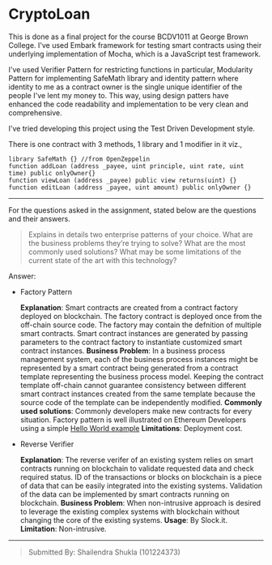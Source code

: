 # CryptoLoan

This is done as a final project for the course BCDV1011 at George Brown College.
I've used Embark framework for testing smart contracts using their underlying implementation of Mocha, which is a JavaScript test framework.

I've used Verifier Pattern for restricting functions in particular, Modularity Pattern for implementing SafeMath library and identity pattern where identity to me as a contract owner is the single unique identifier of the people I've lent my money to. This way, using design patters have enhanced the code readability and implementation to be very clean and comprehensive.

I've tried developing this project using the Test Driven Development style.

There is one contract with 3 methods, 1 library and 1 modifier in it viz.,
```Solidity
library SafeMath {} //from OpenZeppelin
function addLoan (address _payee, uint principle, uint rate, uint time) public onlyOwner{}
function viewLoan (address _payee) public view returns(uint) {}
function editLoan (address _payee, uint amount) public onlyOwner {}
```
___

For the questions asked in the assignment, stated below are the questions and their answers.

> Explains in details two enterprise patterns of your choice. What are the business problems they’re trying to solve? What are the most commonly used solutions? What may be some limitations of the current state of the art with this technology?

Answer:
+ Factory Pattern 

   **Explanation**: Smart contracts are created from a contract factory deployed on blockchain. The factory contract is deployed once from the off-chain source code. The factory may contain the defnition of multiple smart contracts. Smart contract instances are generated by passing parameters to the contract factory to instantiate customized smart contract instances. 
   **Business Problem**: In a business process management system, each of the business process instances might be represented by a smart contract being generated from a contract template representing the business process model. Keeping the contract template off-chain cannot guarantee consistency between different smart contract instances created from the same template because the source code of the template can be independently modified.
   **Commonly used solutions**: Commonly developers make new contracts for every situation. Factory pattern is well illustrated on Ethereum Developers using a simple [Hello World example](https://ethereumdev.io/manage-several-contracts-with-factories/)
   **Limitations**: Deployment cost.

+ Reverse Verifier

   **Explanation**: The reverse verifer of an existing system relies on smart contracts running on blockchain to validate requested data and check required status. ID of the transactions or blocks on blockchain is a piece of data that can be easily integrated into the existing systems. Validation of the data can be implemented by smart contracts running on blockchain. 
   **Business Problem**: When non-intrusive approach is desired to leverage the existing complex systems with blockchain without changing the core of the existing systems.
   **Usage**: By Slock.it.
   **Limitation**: Non-intrusive.

___

> Submitted By: Shailendra Shukla (101224373)
